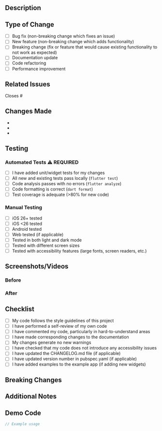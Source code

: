 ## Description
<!-- Provide a clear and concise description of what this PR does -->

## Type of Change
<!-- Please check the relevant option(s) -->
- [ ] Bug fix (non-breaking change which fixes an issue)
- [ ] New feature (non-breaking change which adds functionality)
- [ ] Breaking change (fix or feature that would cause existing functionality to not work as expected)
- [ ] Documentation update
- [ ] Code refactoring
- [ ] Performance improvement

## Related Issues
<!-- Link any related issues here -->
Closes #

## Changes Made
<!-- List the specific changes made in this PR -->
-
-
-

## Testing

### Automated Tests ⚠️ **REQUIRED**
<!-- All PRs that add or modify functionality MUST include tests -->
- [ ] I have added unit/widget tests for my changes
- [ ] All new and existing tests pass locally (`flutter test`)
- [ ] Code analysis passes with no errors (`flutter analyze`)
- [ ] Code formatting is correct (`dart format`)
- [ ] Test coverage is adequate (>80% for new code)

### Manual Testing
<!-- Check all platforms where you've manually tested these changes -->
- [ ] iOS 26+ tested
- [ ] iOS <26 tested
- [ ] Android tested
- [ ] Web tested (if applicable)
- [ ] Tested in both light and dark mode
- [ ] Tested with different screen sizes
- [ ] Tested with accessibility features (large fonts, screen readers, etc.)

## Screenshots/Videos
<!-- If applicable, add screenshots or videos demonstrating the changes -->

### Before
<!-- Screenshots or description of behavior before changes -->

### After
<!-- Screenshots or description of behavior after changes -->

## Checklist
<!-- Please check all that apply -->
- [ ] My code follows the style guidelines of this project
- [ ] I have performed a self-review of my own code
- [ ] I have commented my code, particularly in hard-to-understand areas
- [ ] I have made corresponding changes to the documentation
- [ ] My changes generate no new warnings
- [ ] I have checked that my code does not introduce any accessibility issues
- [ ] I have updated the CHANGELOG.md file (if applicable)
- [ ] I have updated version number in pubspec.yaml (if applicable)
- [ ] I have added examples to the example app (if adding new widgets)

## Breaking Changes
<!-- If this PR introduces breaking changes, describe them here and provide migration guide -->

## Additional Notes
<!-- Add any additional information that reviewers should know -->

## Demo Code
<!-- If applicable, provide example code showing how to use the new feature -->
```dart
// Example usage
```
